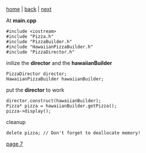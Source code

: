 [home](./page01.md) | [back](./page05.md) | [next](./page07.md)

At **main.cpp**

```
#include <iostream>
#include "Pizza.h"
#include "PizzaBuilder.h"
#include "HawaiianPizzaBuilder.h"
#include "PizzaDirector.h"
```

inilize the **director** and the **hawaiianBuilder**
```
PizzaDirector director;
HawaiianPizzaBuilder hawaiianBuilder;
```
put the **director** to work
```
director.construct(hawaiianBuilder);
Pizza* pizza = hawaiianBuilder.getPizza();
pizza->display();
```
cleanup
```
delete pizza; // Don't forget to deallocate memory!
```


[page 7](./page07.md)
